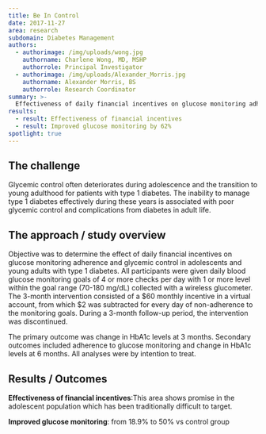 ```yaml
---
title: Be In Control
date: 2017-11-27
area: research
subdomain: Diabetes Management
authors:
  - authorimage: /img/uploads/wong.jpg
    authorname: Charlene Wong, MD, MSHP
    authorrole: Principal Investigator
  - authorimage: /img/uploads/Alexander_Morris.jpg
    authorname: Alexander Morris, BS
    authorrole: Research Coordinator
summary: >-
  Effectiveness of daily financial incentives on glucose monitoring adherence and glycemic control in adolescents & young adults with type 1 diabetes.
results:
  - result: Effectiveness of financial incentives
  - result: Improved glucose monitoring by 62%
spotlight: true
---
```


## The challenge
Glycemic control often deteriorates during adolescence and the transition to young adulthood for patients with type 1 diabetes. The inability to manage type 1 diabetes effectively during these years is associated with poor glycemic control and complications from diabetes in adult life.


## The approach / study overview
Objective was to determine the effect of daily financial incentives on glucose monitoring adherence and glycemic control in adolescents and young adults with type 1 diabetes. All participants were given daily blood glucose monitoring goals of 4 or more checks per day with 1 or more level within the goal range (70-180 mg/dL) collected with a wireless glucometer. The 3-month intervention consisted of a $60 monthly incentive in a virtual account, from which $2 was subtracted for every day of non-adherence to the monitoring goals. During a 3-month follow-up period, the intervention was discontinued.

The primary outcome was change in HbA1c levels at 3 months. Secondary outcomes included adherence to glucose monitoring and change in HbA1c levels at 6 months. All analyses were by intention to treat.

## Results / Outcomes

**Effectiveness of financial incentives**:This area shows promise in the adolescent population which has been traditionally difficult to target.

**Improved glucose monitoring**: from 18.9% to 50% vs control group
